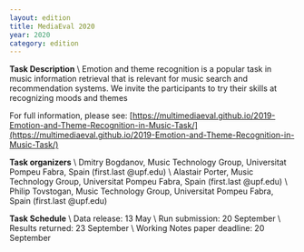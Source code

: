 ```yaml
---
layout: edition
title: MediaEval 2020
year: 2020
category: edition
---
```


**Task Description** \\
Emotion and theme recognition is a popular task in music information retrieval that is relevant for music search and recommendation systems. We invite the participants to try their skills at recognizing moods and themes

For full information, please see: [https://multimediaeval.github.io/2019-Emotion-and-Theme-Recognition-in-Music-Task/](https://multimediaeval.github.io/2019-Emotion-and-Theme-Recognition-in-Music-Task/)

**Task organizers** \\
Dmitry Bogdanov, Music Technology Group, Universitat Pompeu Fabra, Spain (first.last @upf.edu) \\
Alastair Porter, Music Technology Group, Universitat Pompeu Fabra, Spain (first.last @upf.edu) \\
Philip Tovstogan, Music Technology Group, Universitat Pompeu Fabra, Spain (first.last @upf.edu)

**Task Schedule** \\
Data release: 13 May \\
Run submission: 20 September \\
Results returned: 23 September \\
Working Notes paper deadline: 20 September

